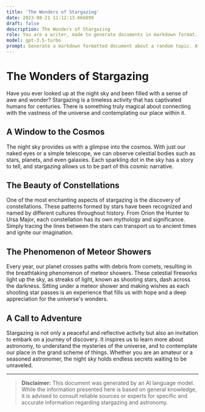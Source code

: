 ```yaml
---
title: 'The Wonders of Stargazing'
date: 2023-08-21 11:12:13.666899
draft: false
description: The Wonders of Stargazing
role: You are a writer, made to generate documents in markdown format. It is very important that all of the documents you generate are in valid markdown format.
model: gpt-3.5-turbo
prompt: Generate a markdown formatted document about a random topic. At the bottom, include a disclaimer explaining that the document was generated by you. The first line of the document should be the title. Make sure that the entire document is in proper markdown format, using a mix of various tags to make the document visually appealing.
---
```


# The Wonders of Stargazing

Have you ever looked up at the night sky and been filled with a sense of awe and wonder? Stargazing is a timeless activity that has captivated humans for centuries. There is something truly magical about connecting with the vastness of the universe and contemplating our place within it.

## A Window to the Cosmos

The night sky provides us with a glimpse into the cosmos. With just our naked eyes or a simple telescope, we can observe celestial bodies such as stars, planets, and even galaxies. Each sparkling dot in the sky has a story to tell, and stargazing allows us to be part of this cosmic narrative.

## The Beauty of Constellations

One of the most enchanting aspects of stargazing is the discovery of constellations. These patterns formed by stars have been recognized and named by different cultures throughout history. From Orion the Hunter to Ursa Major, each constellation has its own mythology and significance. Simply tracing the lines between the stars can transport us to ancient times and ignite our imagination.

## The Phenomenon of Meteor Showers

Every year, our planet crosses paths with debris from comets, resulting in the breathtaking phenomenon of meteor showers. These celestial fireworks light up the sky, as streaks of light, known as shooting stars, dash across the darkness. Sitting under a meteor shower and making wishes as each shooting star passes is an experience that fills us with hope and a deep appreciation for the universe's wonders.

## A Call to Adventure

Stargazing is not only a peaceful and reflective activity but also an invitation to embark on a journey of discovery. It inspires us to learn more about astronomy, to understand the mysteries of the universe, and to contemplate our place in the grand scheme of things. Whether you are an amateur or a seasoned astronomer, the night sky holds endless secrets waiting to be unraveled.

---

> **Disclaimer:** This document was generated by an AI language model. While the information presented here is based on general knowledge, it is advised to consult reliable sources or experts for specific and accurate information regarding stargazing and astronomy.